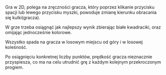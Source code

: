 Gra w 2D, polega na zręczności gracza, który poprzez klikanie przycisku spacji lub lewego przycisku myszki, powoduje zmianę kierunku obracania się kulki(gracza).

W grze trzeba osiągnąć jak najlepszy wynik zbierając białe kwadraciki, oraz omijając jednocześnie kolorowe.

Wszystko spada na gracza w losowym miejscu od góry i w losowej koleśność.

Po osiągnięciu konkretnej liczby punktów, prędkość gracza nieznacznie przyspiesza, co ma na celu utrudnić grę z każdym kolejnym przekroczonym progiem.
